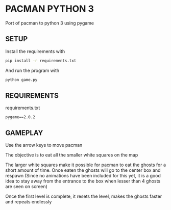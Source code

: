 # PACMAN PYTHON 3

Port of pacman to python 3 using pygame

## SETUP

Install the requirements with

```bash
pip install -r requirements.txt
```

And run the program with

```bash
python game.py
```

## REQUIREMENTS

requirements.txt

```
pygame==2.0.2
```


## GAMEPLAY

Use the arrow keys to move pacman

The objective is to eat all the smaller white squares on the map

The larger white squares make it possible for pacman to eat the ghosts for a short amount of time. Once eaten the ghosts will go to the center box and respawn (Since no animations have been included for this yet, it is a good idea to stay away from the entrance to the box when lesser than 4 ghosts are seen on screen)

Once the first level is complete, it resets the level, makes the ghosts faster and repeats endlessly
